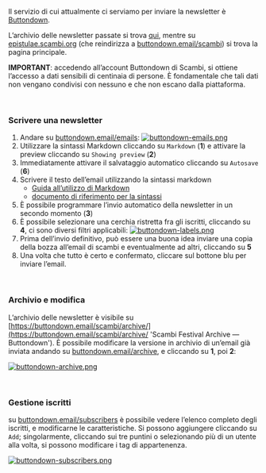 Il servizio di cui attualmente ci serviamo per inviare la newsletter è [Buttondown](https://buttondown.email 'Buttondown').

L’archivio delle newsletter passate si trova [qui](https://buttondown.email/scambi/archive/ 'Scambi Festival Archive — Buttondown'), mentre su [epistulae.scambi.org](https://epistulae.scambi.org 'Iscriviti alla newsletter di Scambi Festival') (che reindirizza a [buttondown.email/scambi](https://buttondown.email/scambi/)) si trova la pagina principale.

**IMPORTANT**: accedendo all’account Buttondown di Scambi, si ottiene l’accesso a dati sensibili di centinaia di persone. È fondamentale che tali dati non vengano condivisi con nessuno e che non escano dalla piattaforma.

<br>

### Scrivere una newsletter

1. Andare su [buttondown.email/emails](https://buttondown.email/emails): [![buttondown-emails.png](https://wiki.scambi.org/uploads/images/gallery/2022-02/scaled-1680-/buttondown-emails.png)](https://wiki.scambi.org/uploads/images/gallery/2022-02/buttondown-emails.png)
2. Utilizzare la sintassi Markdown cliccando su `Markdown` (**1**) e attivare la preview cliccando su `Showing preview` (**2**)
3. Immediatamente attivare il salvataggio automatico cliccando su `Autosave` (**6**)
4. Scrivere il testo dell’email utilizzando la sintassi markdown
	- [Guida all’utilizzo di Markdown](https://www.markdownguide.org/getting-started/ 'Getting started — Markdown Guide')
    - [documento di riferimento per la sintassi](https://www.markdownguide.org/cheat-sheet/ 'Markdown Cheat Sheet — Markdown Guide')
5. È possibile programmare l’invio automatico della newsletter in un secondo momento (**3**)
6. È possibile selezionare una cerchia ristretta fra gli iscritti, cliccando su **4**, ci sono diversi filtri applicabili: [![buttondown-labels.png](https://wiki.scambi.org/uploads/images/gallery/2022-02/scaled-1680-/buttondown-labels.png)](https://wiki.scambi.org/uploads/images/gallery/2022-02/buttondown-labels.png)
7. Prima dell’invio definitivo, può essere una buona idea inviare una copia della bozza all’email di scambi e eventualmente ad altri, cliccando su **5**
8. Una volta che tutto è certo e confermato, cliccare sul bottone blu per inviare l’email.

<br>

### Archivio e modifica

L’archivio delle newsletter è visibile su [https://buttondown.email/scambi/archive/](https://buttondown.email/scambi/archive/ 'Scambi Festival Archive — Buttondown'). È possibile modificare la versione in archivio di un’email già inviata andando su [buttondown.email/archive](https://buttondown.email/archive), e cliccando su **1**, poi **2**:

[![buttondown-archive.png](https://wiki.scambi.org/uploads/images/gallery/2022-02/scaled-1680-/buttondown-archive.png)](https://wiki.scambi.org/uploads/images/gallery/2022-02/buttondown-archive.png)

<br>

### Gestione iscritti

su [buttondown.email/subscribers](https://buttondown.email/subscribers 'Subscribers - Buttondown') è possibile vedere l’elenco completo degli iscritti, e modificarne le caratteristiche. Si possono aggiungere cliccando su `Add`; singolarmente, cliccando sui tre puntini o selezionando più di un utente alla volta, si possono modificare i tag di appartenenza.

[![buttondown-subscribers.png](https://wiki.scambi.org/uploads/images/gallery/2022-02/scaled-1680-/buttondown-subscribers.png)](https://wiki.scambi.org/uploads/images/gallery/2022-02/buttondown-subscribers.png)
